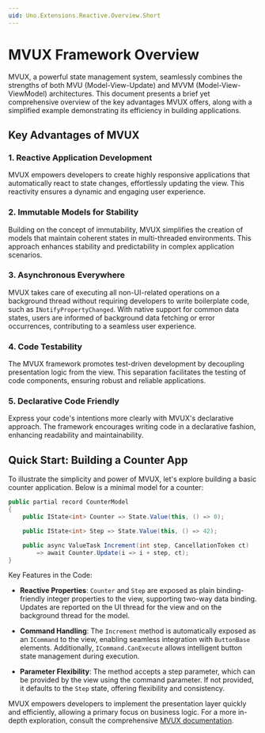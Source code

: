 ```yaml
---
uid: Uno.Extensions.Reactive.Overview.Short
---
```


# MVUX Framework Overview

MVUX, a powerful state management system, seamlessly combines the strengths of both MVU (Model-View-Update) and MVVM (Model-View-ViewModel) architectures. This document presents a brief yet comprehensive overview of the key advantages MVUX offers, along with a simplified example demonstrating its efficiency in building applications.

## Key Advantages of MVUX
### 1. Reactive Application Development

MVUX empowers developers to create highly responsive applications that automatically react to state changes, effortlessly updating the view. This reactivity ensures a dynamic and engaging user experience.

### 2. Immutable Models for Stability

Building on the concept of immutability, MVUX simplifies the creation of models that maintain coherent states in multi-threaded environments. This approach enhances stability and predictability in complex application scenarios.

### 3. Asynchronous Everywhere

MVUX takes care of executing all non-UI-related operations on a background thread without requiring developers to write boilerplate code, such as `INotifyPropertyChanged`. With native support for common data states, users are informed of background data fetching or error occurrences, contributing to a seamless user experience.

### 4. Code Testability

The MVUX framework promotes test-driven development by decoupling presentation logic from the view. This separation facilitates the testing of code components, ensuring robust and reliable applications.

### 5. Declarative Code Friendly

Express your code's intentions more clearly with MVUX's declarative approach. The framework encourages writing code in a declarative fashion, enhancing readability and maintainability.

## Quick Start: Building a Counter App

To illustrate the simplicity and power of MVUX, let's explore building a basic counter application. Below is a minimal model for a counter:

```csharp
public partial record CounterModel
{
    public IState<int> Counter => State.Value(this, () => 0);

    public IState<int> Step => State.Value(this, () => 42);

    public async ValueTask Increment(int step, CancellationToken ct) 
        => await Counter.Update(i => i + step, ct);
}
```

Key Features in the Code:

* **Reactive Properties**: `Counter` and `Step` are exposed as plain binding-friendly integer properties to the view, supporting two-way data binding. Updates are reported on the UI thread for the view and on the background thread for the model.

* **Command Handling**: The `Increment` method is automatically exposed as an `ICommand` to the view, enabling seamless integration with `ButtonBase` elements. Additionally, `ICommand.CanExecute` allows intelligent button state management during execution.

* **Parameter Flexibility**: The method accepts a step parameter, which can be provided by the view using the command parameter. If not provided, it defaults to the `Step` state, offering flexibility and consistency.

MVUX empowers developers to implement the presentation layer quickly and efficiently, allowing a primary focus on business logic. For a more in-depth exploration, consult the comprehensive [MVUX documentation](xref:Overview.Mvux.Overview).
